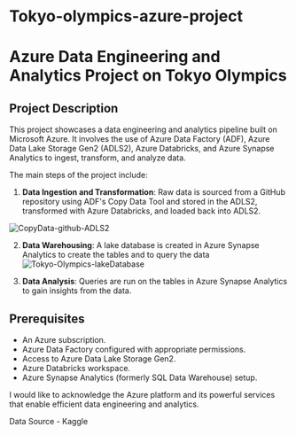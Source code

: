 # Tokyo-olympics-azure-project
# Azure Data Engineering and Analytics Project on Tokyo Olympics

## Project Description

This project showcases a data engineering and analytics pipeline built on Microsoft Azure. It involves the use of Azure Data Factory (ADF), Azure Data Lake Storage Gen2 (ADLS2), Azure Databricks, and Azure Synapse Analytics to ingest, transform, and analyze data.

The main steps of the project include:

1. **Data Ingestion and Transformation**: Raw data is sourced from a GitHub repository using ADF's Copy Data Tool and stored in the ADLS2, transformed with Azure Databricks, and loaded back into ADLS2.
 
![CopyData-github-ADLS2](https://github.com/NikhilHanumanthaiah/Tokyo-olympics-azure-project/assets/146332720/603d05c9-d248-48e9-b4ba-208616cf94d2)

2. **Data Warehousing**: A lake database is created in Azure Synapse Analytics to create the tables and to query the data
 ![Tokyo-Olympics-lakeDatabase](https://github.com/NikhilHanumanthaiah/Tokyo-olympics-azure-project/assets/146332720/76639e0d-4977-42e5-95b4-cd56a5005e86)

3. **Data Analysis**: Queries are run on the tables in Azure Synapse Analytics to gain insights from the data.

## Prerequisites
- An Azure subscription.
- Azure Data Factory configured with appropriate permissions.
- Access to Azure Data Lake Storage Gen2.
- Azure Databricks workspace.
- Azure Synapse Analytics (formerly SQL Data Warehouse) setup.


I would like to acknowledge the Azure platform and its powerful services that enable efficient data engineering and analytics.

Data Source - Kaggle


